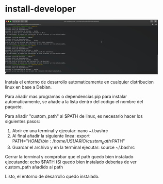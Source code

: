 # install-developer

<img src="img/install-developer.png" alt="Install developer terminal" />

Instala el entorno de desarrollo automaticamente en cualquier distribucion linux en base a Debian.

Para añadir mas programas o dependencias pip para instalar automaticamente, se añade a la lista dentro del codigo el nombre del paquete.




Para añadir "custom_path" al $PATH de linux, es necesario hacer los siguientes pasos:

1. Abrir en una terminal y ejecutar: nano ~/.bashrc
2. Al final añadir la siguiente linea: export PATH="$HOME/bin:/home/USUARIO/custom_path:$PATH"
3. Guardar el archivo y en la terminal ejecutar: source ~/.bashrc

Cerrar la terminal y comprobar que el path quedo bien instalado ejecutando: echo $PATH (Si quedo bien instalado deberias de ver custom_path añadido al path

Listo, el entorno de desarrollo quedo instalado.


